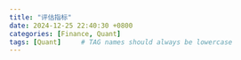```yaml
---
title: "评估指标"
date: 2024-12-25 22:40:30 +0800
categories: [Finance, Quant]
tags: [Quant]     # TAG names should always be lowercase
---
```

# 


